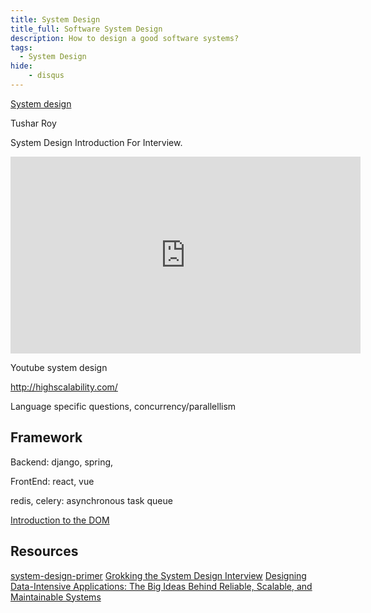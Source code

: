 ```yaml
---
title: System Design
title_full: Software System Design 
description: How to design a good software systems?
tags:
  - System Design
hide:
    - disqus
---
```


[System design](https://medium.com/the-andela-way/system-design-in-software-development-f360ce6fcbb9)

Tushar Roy

System Design Introduction For Interview.

<iframe width="560" height="315" src="https://www.youtube.com/embed/UzLMhqg3_Wc" frameborder="0" allowfullscreen></iframe>

Youtube system design

http://highscalability.com/

Language specific questions, concurrency/parallellism

## Framework


Backend: django, spring,

FrontEnd: react, vue

redis, celery: asynchronous task queue

[Introduction to the DOM](https://developer.mozilla.org/en-US/docs/Web/API/Document_Object_Model/Introduction)

## Resources
[system-design-primer](https://github.com/donnemartin/system-design-primer)
[Grokking the System Design Interview](https://www.educative.io/courses/grokking-the-system-design-interview)
[Designing Data-Intensive Applications: The Big Ideas Behind Reliable, Scalable, and Maintainable Systems](https://learning.oreilly.com/library/view/designing-data-intensive-applications/9781491903063/)
